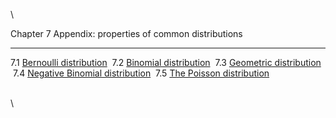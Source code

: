\


Chapter 7
Appendix: properties of common distributions

------------------------------------------------------------------------

7.1 [Bernoulli distribution](nose24.htm#x38-630001)
 7.2 [Binomial distribution](nose25.htm#x39-640002)
 7.3 [Geometric distribution](nose26.htm#x40-650003)
 7.4 [Negative Binomial distribution](nose27.htm#x41-660004)
 7.5 [The Poisson distribution](nose28.htm#x42-670005)

\
\

